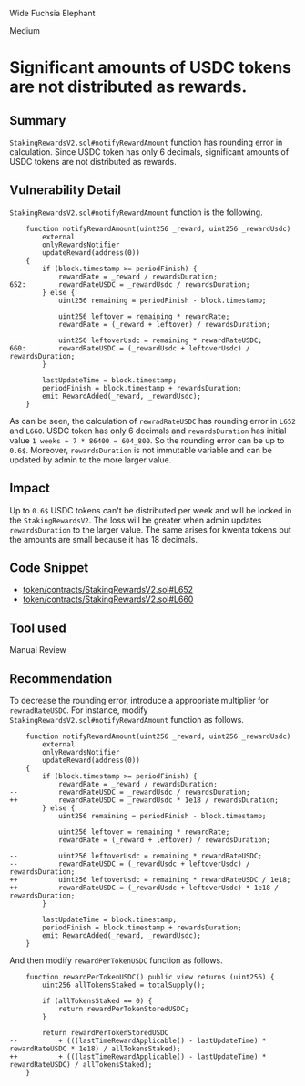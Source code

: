 Wide Fuchsia Elephant

Medium

# Significant amounts of USDC tokens are not distributed as rewards.

## Summary
`StakingRewardsV2.sol#notifyRewardAmount` function has rounding error in calculation.
Since USDC token has only 6 decimals, significant amounts of USDC tokens are not distributed as rewards.

## Vulnerability Detail
`StakingRewardsV2.sol#notifyRewardAmount` function is the following.
```solidity
    function notifyRewardAmount(uint256 _reward, uint256 _rewardUsdc)
        external
        onlyRewardsNotifier
        updateReward(address(0))
    {
        if (block.timestamp >= periodFinish) {
            rewardRate = _reward / rewardsDuration;
652:        rewardRateUSDC = _rewardUsdc / rewardsDuration;
        } else {
            uint256 remaining = periodFinish - block.timestamp;

            uint256 leftover = remaining * rewardRate;
            rewardRate = (_reward + leftover) / rewardsDuration;

            uint256 leftoverUsdc = remaining * rewardRateUSDC;
660:        rewardRateUSDC = (_rewardUsdc + leftoverUsdc) / rewardsDuration;
        }

        lastUpdateTime = block.timestamp;
        periodFinish = block.timestamp + rewardsDuration;
        emit RewardAdded(_reward, _rewardUsdc);
    }
```
As can be seen, the calculation of `rewradRateUSDC` has rounding error in `L652` and `L660`.
USDC token has only 6 decimals and `rewardsDuration` has initial value `1 weeks = 7 * 86400 = 604_800`.
So the rounding error can be up to `0.6$`.
Moreover, `rewardsDuration` is not immutable variable and can be updated by admin to the more larger value.

## Impact
Up to `0.6$` USDC tokens can't be distributed per week and will be locked in the `StakingRewardsV2`.
The loss will be greater when admin updates `rewardsDuration` to the larger value.
The same arises for kwenta tokens but the amounts are small because it has 18 decimals.

## Code Snippet
- [token/contracts/StakingRewardsV2.sol#L652](https://github.com/sherlock-audit/2024-07-kwenta-staking-contracts/tree/main/token/contracts/StakingRewardsV2.sol#L652)
- [token/contracts/StakingRewardsV2.sol#L660](https://github.com/sherlock-audit/2024-07-kwenta-staking-contracts/tree/main/token/contracts/StakingRewardsV2.sol#L660)

## Tool used

Manual Review

## Recommendation
To decrease the rounding error, introduce a appropriate multiplier for `rewradRateUSDC`.
For instance, modify `StakingRewardsV2.sol#notifyRewardAmount` function as follows.
```solidity
    function notifyRewardAmount(uint256 _reward, uint256 _rewardUsdc)
        external
        onlyRewardsNotifier
        updateReward(address(0))
    {
        if (block.timestamp >= periodFinish) {
            rewardRate = _reward / rewardsDuration;
--          rewardRateUSDC = _rewardUsdc / rewardsDuration;
++          rewardRateUSDC = _rewardUsdc * 1e18 / rewardsDuration;
        } else {
            uint256 remaining = periodFinish - block.timestamp;

            uint256 leftover = remaining * rewardRate;
            rewardRate = (_reward + leftover) / rewardsDuration;

--          uint256 leftoverUsdc = remaining * rewardRateUSDC;
--          rewardRateUSDC = (_rewardUsdc + leftoverUsdc) / rewardsDuration;
++          uint256 leftoverUsdc = remaining * rewardRateUSDC / 1e18;
++          rewardRateUSDC = (_rewardUsdc + leftoverUsdc) * 1e18 / rewardsDuration;
        }

        lastUpdateTime = block.timestamp;
        periodFinish = block.timestamp + rewardsDuration;
        emit RewardAdded(_reward, _rewardUsdc);
    }
```
And then modify `rewardPerTokenUSDC` function as follows.
```solidity
    function rewardPerTokenUSDC() public view returns (uint256) {
        uint256 allTokensStaked = totalSupply();

        if (allTokensStaked == 0) {
            return rewardPerTokenStoredUSDC;
        }

        return rewardPerTokenStoredUSDC
--          + (((lastTimeRewardApplicable() - lastUpdateTime) * rewardRateUSDC * 1e18) / allTokensStaked);
++          + (((lastTimeRewardApplicable() - lastUpdateTime) * rewardRateUSDC) / allTokensStaked);
    }
```
